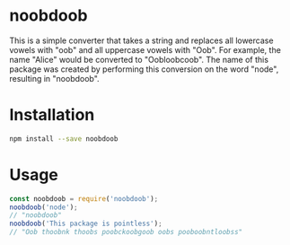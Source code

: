 # noobdoob

This is a simple converter that takes a string and replaces all lowercase vowels with "oob" and all uppercase vowels
with "Oob". For example, the name "Alice" would be converted to "Oobloobcoob". The name of this package was created
by performing this conversion on the word "node", resulting in "noobdoob".

# Installation

```bash
npm install --save noobdoob
```

# Usage

```javascript
const noobdoob = require('noobdoob');
noobdoob('node');
// "noobdoob"
noobdoob('This package is pointless');
// "Oob thoobnk thoobs poobckoobgoob oobs pooboobntloobss"
```